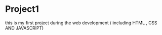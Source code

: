 # Project1
this is my first project during the web development ( including HTML , CSS  AND  JAVASCRIPT)
